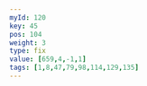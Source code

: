 ```yaml
---
myId: 120
key: 45
pos: 104
weight: 3
type: fix
value: [659,4,-1,1]
tags: [1,8,47,79,98,114,129,135]
---
```

